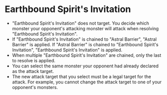 # Earthbound Spirit's Invitation

*   "Earthbound Spirit's Invitation" does not target. You decide which monster your opponent's attacking monster will attack when resolving "Earthbound Spirit's Invitation".
*   If "Earthbound Spirit's Invitation" is chained to "Astral Barrier", "Astral Barrier" is applied. If "Astral Barrier" is chained to "Earthbound Spirit's Invitation", "Earthbound Spirit's Invitation" is applied.
*   When multiple "Earthbound Spirit's Invitation" are chained, only the last to resolve is applied.
*   You can select the same monster your opponent had already declared as the attack target.
*   The new attack target that you select must be a legal target for the attack. For example, you cannot change the attack target to one of your opponent's monsters.
